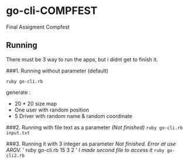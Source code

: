 # go-cli-COMPFEST
Final Assigment Compfest 

## Running 
There must be 3 way to run the apps, but i didnt get to finish it.

###1. Running without parameter (default)
```
ruby go-cli.rb
```
generate : 
- 20 * 20 size map
- One user with random position
- 5 Driver with random name & random coordinate


###2. Running with file text as a parameter
*(Not finished)*
`
ruby go-cli.rb input.txt
`

###3. Running it with 3 integer as parameter
*Not finished. Error at use ARGV.*
'
ruby go-cli.rb 15 3 2
'
*I made second file to access it*
`
ruby go-cli2.rb 
`

